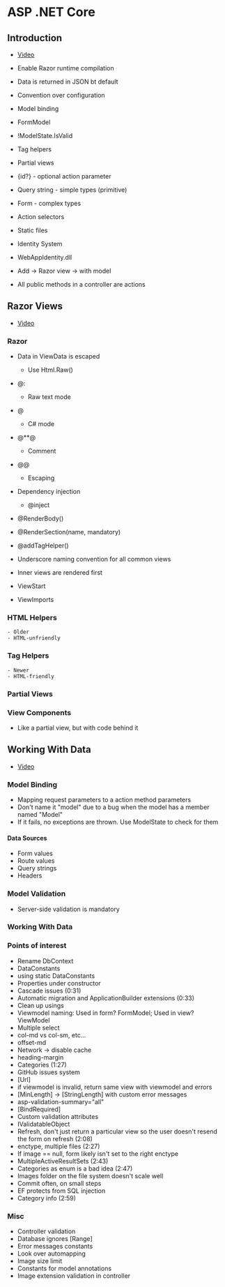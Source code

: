 # ASP .NET Core

## Introduction
- [Video](https://www.youtube.com/watch?v=pcQ-FpGxkTY)

- Enable Razor runtime compilation
- Data is returned in JSON bt default
- Convention over configuration
- Model binding
- FormModel
- !ModelState.IsValid
- Tag helpers
- Partial views
- {id?} - optional action parameter
- Query string - simple types (primitive)
- Form - complex types
- Action selectors
- Static files
- Identity System
- WebAppIdentity.dll
- Add -> Razor view -> with model
- All public methods in a controller are actions

## Razor Views
- [Video](https://www.youtube.com/watch?v=GgF9FO648oM)

### Razor
- Data in ViewData is escaped
    - Use Html.Raw()
- @:
    - Raw text mode
- @
    - C# mode
- @**@
    - Comment
- @@
    - Escaping
- Dependency injection
    - @inject

- @RenderBody()
- @RenderSection(name, mandatory)
- @addTagHelper()

- Underscore naming convention for all common views
- Inner views are rendered first
- ViewStart
- ViewImports

### HTML Helpers
    - Older
    - HTML-unfriendly

### Tag Helpers
    - Newer
    - HTML-friendly

### Partial Views

### View Components

- Like a partial view, but with code behind it
## Working With Data
- [Video](https://www.youtube.com/watch?v=nE5utQrOQiM)

### Model Binding

- Mapping request parameters to a action method parameters
- Don't name it "model" due to a bug when the model has a member named "Model"
- If it fails, no exceptions are thrown. Use ModelState to check for them

#### Data Sources

- Form values
- Route values
- Query strings
- Headers

### Model Validation

- Server-side validation is mandatory

### Working With Data

### Points of interest

- Rename DbContext
- DataConstants
- using static DataConstants
- Properties under constructor
- Cascade issues (0:31)
- Automatic migration and ApplicationBuilder extensions (0:33)
- Clean up usings
- Viewmodel naming: Used in form? FormModel; Used in view? ViewModel
- Multiple select
- col-md vs col-sm, etc...
- offset-md
- Network -> disable cache
- heading-margin
- Categories (1:27)
- GitHub issues system
- \[Url\]
- if viewmodel is invalid, return same view with viewmodel and errors
- [MinLength] -> [StringLength] with custom error messages
- asp-validation-summary="all"
- [BindRequired]
- Custom validation attributes
- IValidatableObject
- Refresh, don't just return a particular view so the user doesn't resend the form on refresh (2:08)
- enctype, multiple files (2:27)
- If image == null, form likely isn't set to the right enctype
- MultipleActiveResultSets (2:43)
- Categories as enum is a bad idea (2:47)
- Images folder on the file system doesn't scale well
- Commit often, on small steps
- EF protects from SQL injection
- Category info (2:59)

### Misc

- Controller validation
- Database ignores \[Range\]
- Error messages constants
- Look over automapping
- Image size limit
- Constants for model annotations
- Image extension validation in controller
